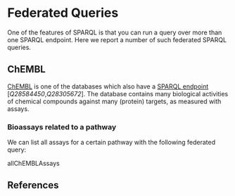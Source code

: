# Federated Queries

One of the features of SPARQL is that you can run a query over more
than one SPARQL endpoint. Here we report a number of such <topic>federated SPARQL</topic>
queries.

## ChEMBL

[<topic>ChEMBL</topic>](https://www.ebi.ac.uk/chembl/) is one of the databases which also have a
[SPARQL endpoint](https://www.ebi.ac.uk/rdf/services/sparql) [<cite>Q28584450</cite>,<cite>Q28305672</cite>].
The database contains many biological activities of chemical compounds against many (protein)
targets, as measured with assays.

### Bioassays related to a pathway

We can list all <topic>assays</topic> for a certain pathway with the following federated query:

<sparql>allChEMBLAssays</sparql>

## References

<references/>

